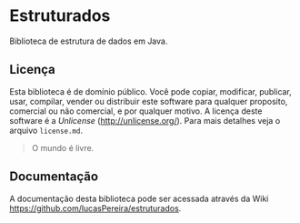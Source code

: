 Estruturados
============
Biblioteca de estrutura de dados em Java.

## Licença
Esta biblioteca é de domínio público. Você pode copiar, modificar, publicar, usar, compilar, vender ou distribuir este software para qualquer proposito, comercial ou não comercial, e por qualquer motivo. A licença deste software é a *Unlicense* (http://unlicense.org/). Para mais detalhes veja o arquivo `license.md`.
> O mundo é livre.

## Documentação
A documentação desta biblioteca pode ser acessada através da Wiki https://github.com/lucasPereira/estruturados.
